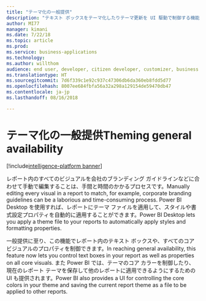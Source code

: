 ```yaml
---
title: "テーマ化の一般提供"
description: "テキスト ボックスをテーマ化したりテーマ更新を UI 駆動で制御する機能"
author: MI77
manager: kimani
ms.date: 7/22/18
ms.topic: article
ms.prod: 
ms.service: business-applications
ms.technology: 
ms.author: willthom
audience: end user, developer, citizen developer, customizer, business analyst, IT pro
ms.translationtype: HT
ms.sourcegitcommit: 7d6f339c1e92c937c47306db6da360eb8fdd5d77
ms.openlocfilehash: 8007ee684fbfa56a32a298a129154de59470db47
ms.contentlocale: ja-jp
ms.lasthandoff: 08/16/2018

---
```


# <a name="theming-general-availability"></a><span data-ttu-id="1a0b2-103">テーマ化の一般提供</span><span class="sxs-lookup"><span data-stu-id="1a0b2-103">Theming general availability</span></span>

[!include[intelligence-platform banner](../../includes/intelligence-platform.md)]

<span data-ttu-id="1a0b2-104">レポート内のすべてのビジュアルを会社のブランディング ガイドラインなどに合わせて手動で編集することは、手間と時間のかかるプロセスです。</span><span class="sxs-lookup"><span data-stu-id="1a0b2-104">Manually editing every visual in a report to match, for example, corporate branding guidelines can be a laborious and time-consuming process.</span></span> <span data-ttu-id="1a0b2-105">Power BI Desktop を使用すれば、レポートにテーマ ファイルを適用して、スタイルや書式設定プロパティを自動的に適用することができます。</span><span class="sxs-lookup"><span data-stu-id="1a0b2-105">Power BI Desktop lets you apply a theme file to your reports to automatically apply styles and formatting properties.</span></span>

<span data-ttu-id="1a0b2-106">一般提供に至り、この機能でレポート内のテキスト ボックスや、すべてのコア ビジュアルのプロパティを制御できます。</span><span class="sxs-lookup"><span data-stu-id="1a0b2-106">In reaching general availability, this feature now lets you control text boxes in your report as well as properties on all core visuals.</span></span> <span data-ttu-id="1a0b2-107">また Power BI では、テーマのコア カラーを制御したり、現在のレポート テーマを保存して他のレポートに適用できるようにするための UI も提供されます。</span><span class="sxs-lookup"><span data-stu-id="1a0b2-107">Power BI also provides a UI for controlling the core colors in your theme and saving the current report theme as a file to be applied to other reports.</span></span>

<!--
### Who uses this feature
This feature is intended for all report authors. It works without any additional setup. 
## Status
### Development status
In development
#### Target timeframe
October ‘18
-->


